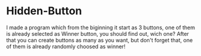 # Hidden-Button
I made a program which from the biginning it start as 3 buttons, one of them is already selected as Winner button, you should find out, wich one? After that you can create buttons as many as you want, but don't forget that, one of them is already randomly choosed as winner!
